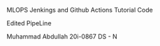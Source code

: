 MLOPS Jenkings and Github Actions Tutorial Code

Edited PipeLine

Muhammad Abdullah
20i-0867
DS - N 


